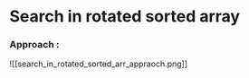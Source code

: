 # Search in rotated sorted array










### Approach :

![[search_in_rotated_sorted_arr_appraoch.png]]